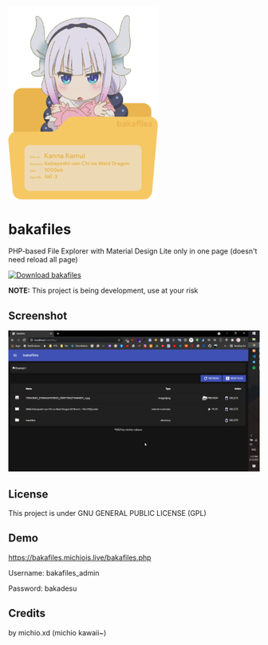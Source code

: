 <img src="https://github.com/michioxd/bakafiles/raw/main/bakafiles.png" width="300px">

# bakafiles
PHP-based File Explorer with Material Design Lite only in one page (doesn't need reload all page)

[![Download bakafiles](https://img.shields.io/sourceforge/dm/bakafiles.svg)](https://sourceforge.net/projects/bakafiles/files/latest/download)

<b>NOTE:</b> This project is being development, use at your risk

## Screenshot 
<img src="https://raw.githubusercontent.com/michioxd/bakafiles/main/chrome_bIzCJ803Xm.png">

## License
This project is under GNU GENERAL PUBLIC LICENSE (GPL)

## Demo
https://bakafiles.michiois.live/bakafiles.php

Username: bakafiles_admin

Password: bakadesu

## Credits
by michio.xd (michio kawaii~)
